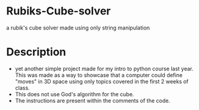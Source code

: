 # Rubiks-Cube-solver
a rubik's cube solver made using only string manipulation

# Description
- yet another simple project made for my intro to python course last year. This was made as a way to showcase that a computer could define "moves" in 3D space using only topics covered in the first 2 weeks of class.
- This does not use God's algorithm for the cube.
- The instructions are present within the comments of the code.
